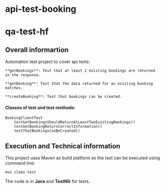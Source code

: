 # api-test-booking

# qa-test-hf

## Overall informartion

Automation test project to cover api tests:

    **getBookings**: Test that at least 2 existing bookings are returned in the response. 

    **getBooking**: Test that the data returned for an existing booking matches.

    **createBooking**: Test that bookings can be created.

#### Classes of test and test methods:

    BookingClientTest
        testGetBookingsShouldReturnAtLeastTwoExistingBookings()
        testGetBookingReturnCorrectInformation()
        testThatBookingsCanBeCreated()

## Execution and Technical information

This project uses Maven as build platform so the test can be executed using command line:

    mvn clean test

The code is in **Java** and **TestNG** for tests.
